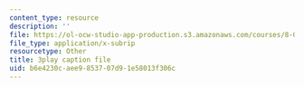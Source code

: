```yaml
---
content_type: resource
description: ''
file: https://ol-ocw-studio-app-production.s3.amazonaws.com/courses/8-01sc-classical-mechanics-fall-2016/b6e4230caee9853707d91e58013f306c_ozIdCgo5uI4.srt
file_type: application/x-subrip
resourcetype: Other
title: 3play caption file
uid: b6e4230c-aee9-8537-07d9-1e58013f306c
---
```


